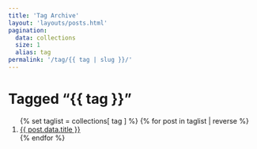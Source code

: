 ```yaml
---
title: 'Tag Archive'
layout: 'layouts/posts.html'
pagination:
  data: collections
  size: 1
  alias: tag
permalink: '/tag/{{ tag | slug }}/'
---
```


<h1>Tagged “{{ tag }}”</h1>

<ol>
{% set taglist = collections[ tag ] %}
{% for post in taglist | reverse %}
  <li><a href="{{ post.url | url }}">{{ post.data.title }}</a></li>
{% endfor %}
</ol>
